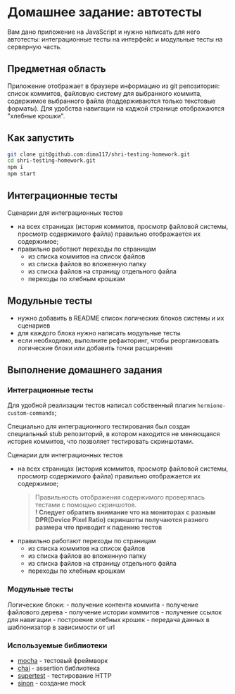 # Домашнее задание: автотесты

Вам дано приложение на JavaScript и нужно написать для него автотесты: интеграционные тесты на интерфейс и модульные тесты на серверную часть.

## Предметная область

Приложение отображает в браузере информацию из git репозитория: список коммитов, файловую систему для выбранного коммита, содержимое выбранного файла (поддерживаются только текстовые форматы). Для удобства навигации на каджой странице отображаются "хлебные крошки".

## Как запустить

```sh
git clone git@github.com:dima117/shri-testing-homework.git
cd shri-testing-homework.git
npm i
npm start
```

## Интеграционные тесты

Сценарии для интеграционных тестов

- на всех страницах (история коммитов, просмотр файловой системы, просмотр содержимого файла) правильно отображается их содержимое;
- правильно работают переходы по страницам
  - из списка коммитов на список файлов
  - из списка файлов во вложенную папку
  - из списка файлов на страницу отдельного файла
  - переходы по хлебным крошкам

## Модульные тесты

- нужно добавить в README список логических блоков системы и их сценариев
- для каждого блока нужно написать модульные тесты
- если необходимо, выполните рефакторинг, чтобы реорганизовать логические блоки или добавить точки расширения

## Выполнение домашнего задания

### Интеграционные тесты

Для удобной реализации тестов написал собственный плагин `hermione-custom-commands`;

Специально для интеграционного тестирования был создан специальный stub репозиторий, в котором находится не меняющаяся история коммитов, что позволяет тестировать скриншотами.

Сценарии для интеграционных тестов

- на всех страницах (история коммитов, просмотр файловой системы, просмотр содержимого файла) правильно отображается их содержимое;
  > Правильность отображения содержимого проверялась тестами с помощью скриншотов. </br> **! Следует обратить внимание что на мониторах с разным DPR(Device Pixel Ratio) скриншоты получаются разного размера что приводит к падению тестов**
- правильно работают переходы по страницам
  - из списка коммитов на список файлов
  - из списка файлов во вложенную папку
  - из списка файлов на страницу отдельного файла
  - переходы по хлебным крошкам

### Модульные тесты

  Логические блоки:
    - получение контента коммита
    - получение файлового дерева
    - получение истории коммитов
    - получение ссылок для навигации
    - построение хлебных крошек
    - передача данных в шаблонизатор в зависимости от url

### Используемые библиотеки

- [mocha](https://www.npmjs.com/package/mocha) - тестовый фреймворк
- [chai](https://www.npmjs.com/package/chai) - assertion библиотека
- [supertest](https://www.npmjs.com/package/supertest) - тестирование HTTP
- [sinon](https://www.npmjs.com/package/sinon) - создание mock
